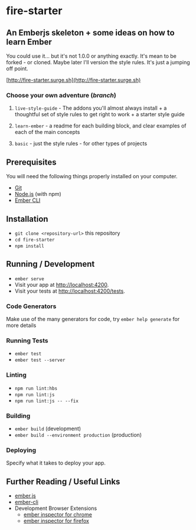 # fire-starter


## An Emberjs skeleton + some ideas on how to learn Ember

You could use it... but it's not 1.0.0 or anything exactly. It's mean to be forked - or cloned. Maybe later I'll version the style rules. It's just a jumping off point.

[http://fire-starter.surge.sh](http://fire-starter.surge.sh)


### Choose your own adventure (_branch_)

1. `live-style-guide` - The addons you'll almost always install + a thoughtful set of style rules to get right to work + a starter style guide

2. `learn-ember` - a readme for each building block, and clear examples of each of the main concepts

3. `basic` - just the style rules - for other types of projects


## Prerequisites

You will need the following things properly installed on your computer.

* [Git](https://git-scm.com/)
* [Node.js](https://nodejs.org/) (with npm)
* [Ember CLI](https://ember-cli.com/)


## Installation

* `git clone <repository-url>` this repository
* `cd fire-starter`
* `npm install`


## Running / Development

* `ember serve`
* Visit your app at [http://localhost:4200](http://localhost:4200).
* Visit your tests at [http://localhost:4200/tests](http://localhost:4200/tests).


### Code Generators

Make use of the many generators for code, try `ember help generate` for more details


### Running Tests

* `ember test`
* `ember test --server`


### Linting

* `npm run lint:hbs`
* `npm run lint:js`
* `npm run lint:js -- --fix`


### Building

* `ember build` (development)
* `ember build --environment production` (production)


### Deploying

Specify what it takes to deploy your app.


## Further Reading / Useful Links

* [ember.js](https://emberjs.com/)
* [ember-cli](https://ember-cli.com/)
* Development Browser Extensions
  * [ember inspector for chrome](https://chrome.google.com/webstore/detail/ember-inspector/bmdblncegkenkacieihfhpjfppoconhi)
  * [ember inspector for firefox](https://addons.mozilla.org/en-US/firefox/addon/ember-inspector/)
